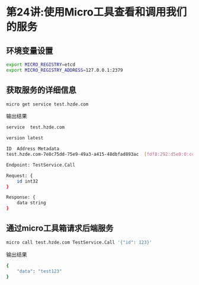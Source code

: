 # 第24讲:使用Micro工具查看和调用我们的服务

## 环境变量设置

```bash
export MICRO_REGISTRY=etcd
export MICRO_REGISTRY_ADDRESS=127.0.0.1:2379
```

## 获取服务的详细信息

```bash
micro get service test.hzde.com
```

输出结果

```bash
service  test.hzde.com

version latest

ID	Address	Metadata
test.hzde.com-7e8c75dd-75e9-49a3-a415-48dbfad893ac	[fdf8:292:d5e9:0:ccc:f210:43a8:3f2b]:8000	transport=grpc,broker=eats,protocol=grpc,registry=etcd,server=grpc

Endpoint: TestService.Call

Request: {
	id int32
}

Response: {
	data string
}
```

## 通过micro工具箱请求后端服务

```bash
micro call test.hzde.com TestService.Call '{"id": 123}'
```

输出结果

```bash
{
	"data": "test123"
}
```

